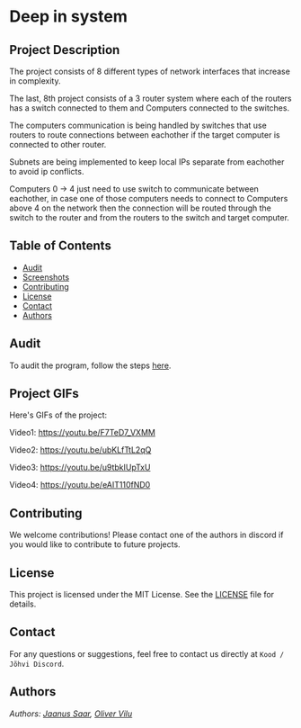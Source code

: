 # Deep in system

## Project Description

The project consists of 8 different types of network interfaces that increase in complexity.

The last, 8th project consists of a 3 router system where each of the routers has a switch connected to them and Computers connected to the switches.

The computers communication is being handled by switches that use routers to route connections between eachother if the target computer is connected to other router.

Subnets are being implemented to keep local IPs separate from eachother to avoid ip conflicts.

Computers 0 -> 4 just need to use switch to communicate between eachother, in case one of those computers needs to connect to Computers above 4 on the network then the connection will be routed through the switch to the router and from the routers to the switch and target computer.

## Table of Contents

- [Audit](#audit)
- [Screenshots](#screenshots)
- [Contributing](#contributing)
- [License](#license)
- [Contact](#contact)
- [Authors](#authors)

## Audit

To audit the program, follow the steps [here](https://github.com/01-edu/public/tree/master/subjects/devops/deep-in-system/audit).

## Project GIFs

Here's GIFs of the project:

Video1: https://youtu.be/F7TeD7_VXMM

Video2: https://youtu.be/ubKLfTtL2qQ

Video3: https://youtu.be/u9tbkIUpTxU

Video4: https://youtu.be/eAIT110fND0

## Contributing

We welcome contributions! Please contact one of the authors in discord if you would like to contribute to future projects.

## License

This project is licensed under the MIT License. See the [LICENSE](https://opensource.org/license/mit) file for details.

## Contact

For any questions or suggestions, feel free to contact us directly at `Kood / Jõhvi Discord`.

## Authors

_Authors: [Jaanus Saar](https://01.kood.tech/git/jsaar), [Oliver Vilu](https://01.kood.tech/git/ovilu)_

